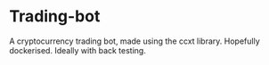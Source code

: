 # Trading-bot
A cryptocurrency trading bot, made using the ccxt library. Hopefully dockerised. Ideally with back testing. 
